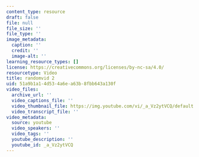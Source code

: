 ```yaml
---
content_type: resource
draft: false
file: null
file_size: ''
file_type: ''
image_metadata:
  caption: ''
  credit: ''
  image-alt: ''
learning_resource_types: []
license: https://creativecommons.org/licenses/by-nc-sa/4.0/
resourcetype: Video
title: randomvid 2
uid: 51a9b1a1-4d53-4a6e-a63b-8fbb643a130f
video_files:
  archive_url: ''
  video_captions_file: ''
  video_thumbnail_file: https://img.youtube.com/vi/_a_Vz2ytVCQ/default.jpg
  video_transcript_file: ''
video_metadata:
  source: youtube
  video_speakers: ''
  video_tags: ''
  youtube_description: ''
  youtube_id: _a_Vz2ytVCQ
---
```

